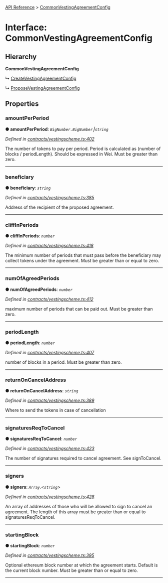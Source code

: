[API Reference](../README.md) > [CommonVestingAgreementConfig](../interfaces/CommonVestingAgreementConfig.md)



# Interface: CommonVestingAgreementConfig

## Hierarchy

**CommonVestingAgreementConfig**

↳  [CreateVestingAgreementConfig](CreateVestingAgreementConfig.md)




↳  [ProposeVestingAgreementConfig](ProposeVestingAgreementConfig.md)









## Properties
<a id="amountPerPeriod"></a>

###  amountPerPeriod

**●  amountPerPeriod**:  *`BigNumber.BigNumber`⎮`string`* 

*Defined in [contracts/vestingscheme.ts:402](https://github.com/daostack/arc.js/blob/caacbb2/lib/contracts/vestingscheme.ts#L402)*



The number of tokens to pay per period. Period is calculated as (number of blocks / periodLength). Should be expressed in Wei. Must be greater than zero.




___

<a id="beneficiary"></a>

###  beneficiary

**●  beneficiary**:  *`string`* 

*Defined in [contracts/vestingscheme.ts:385](https://github.com/daostack/arc.js/blob/caacbb2/lib/contracts/vestingscheme.ts#L385)*



Address of the recipient of the proposed agreement.




___

<a id="cliffInPeriods"></a>

###  cliffInPeriods

**●  cliffInPeriods**:  *`number`* 

*Defined in [contracts/vestingscheme.ts:418](https://github.com/daostack/arc.js/blob/caacbb2/lib/contracts/vestingscheme.ts#L418)*



The minimum number of periods that must pass before the beneficiary may collect tokens under the agreement. Must be greater than or equal to zero.




___

<a id="numOfAgreedPeriods"></a>

###  numOfAgreedPeriods

**●  numOfAgreedPeriods**:  *`number`* 

*Defined in [contracts/vestingscheme.ts:412](https://github.com/daostack/arc.js/blob/caacbb2/lib/contracts/vestingscheme.ts#L412)*



maximum number of periods that can be paid out. Must be greater than zero.




___

<a id="periodLength"></a>

###  periodLength

**●  periodLength**:  *`number`* 

*Defined in [contracts/vestingscheme.ts:407](https://github.com/daostack/arc.js/blob/caacbb2/lib/contracts/vestingscheme.ts#L407)*



number of blocks in a period. Must be greater than zero.




___

<a id="returnOnCancelAddress"></a>

###  returnOnCancelAddress

**●  returnOnCancelAddress**:  *`string`* 

*Defined in [contracts/vestingscheme.ts:389](https://github.com/daostack/arc.js/blob/caacbb2/lib/contracts/vestingscheme.ts#L389)*



Where to send the tokens in case of cancellation




___

<a id="signaturesReqToCancel"></a>

###  signaturesReqToCancel

**●  signaturesReqToCancel**:  *`number`* 

*Defined in [contracts/vestingscheme.ts:423](https://github.com/daostack/arc.js/blob/caacbb2/lib/contracts/vestingscheme.ts#L423)*



The number of signatures required to cancel agreement. See signToCancel.




___

<a id="signers"></a>

###  signers

**●  signers**:  *`Array`.<`string`>* 

*Defined in [contracts/vestingscheme.ts:428](https://github.com/daostack/arc.js/blob/caacbb2/lib/contracts/vestingscheme.ts#L428)*



An array of addresses of those who will be allowed to sign to cancel an agreement. The length of this array must be greater than or equal to signaturesReqToCancel.




___

<a id="startingBlock"></a>

###  startingBlock

**●  startingBlock**:  *`number`* 

*Defined in [contracts/vestingscheme.ts:395](https://github.com/daostack/arc.js/blob/caacbb2/lib/contracts/vestingscheme.ts#L395)*



Optional ethereum block number at which the agreement starts. Default is the current block number. Must be greater than or equal to zero.




___


